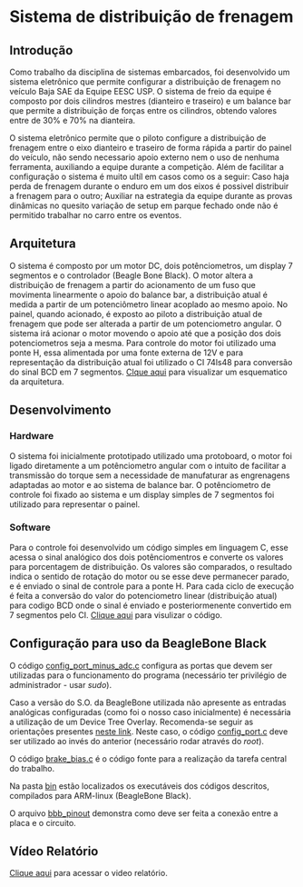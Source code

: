 # Sistema de distribuição de frenagem
## Introdução
Como trabalho da disciplina de sistemas embarcados, foi desenvolvido um sistema eletrônico que permite configurar a distribuição de frenagem no veículo Baja SAE da Equipe EESC USP. O sistema de freio da equipe é composto por dois cilindros mestres (dianteiro e traseiro) e um balance bar que permite a distribuição de forças entre os cilindros, obtendo valores entre de 30% e 70% na dianteira.

O sistema eletrônico permite que o piloto configure a distribuição de frenagem entre o eixo dianteiro e traseiro de forma rápida a partir do painel do veículo, não sendo necessario apoio externo nem o uso de nenhuma ferramenta, auxiliando a equipe durante a competição. Além de facilitar a configuração o sistema é muito ultíl em casos como os a seguir: Caso haja perda de frenagem durante o enduro em um dos eixos é possivel distribuir a frenagem para o outro; Auxiliar na estrategia da equipe durante as provas dinâmicas no quesito variação de setup em parque fechado onde não é permitido trabalhar no carro entre os eventos.

## Arquitetura
O sistema é composto por um motor DC, dois potênciometros, um display 7 segmentos e o controlador (Beagle Bone Black). O motor altera a distribuição de frenagem a partir do acionamento de um fuso que movimenta linearmente o apoio do balance bar, a distribuição atual é medida a partir de um potenciômetro linear acoplado ao mesmo apoio. No painel, quando acionado, é exposto ao piloto a distribuição atual de frenagem que pode ser alterada a partir de um potenciometro angular. O sistema irá acionar o motor movendo o apoio até que a posição dos dois potenciometros seja a mesma. Para controle do motor foi utilizado uma ponte H, essa alimentada por uma fonte externa de 12V e para representação da distribuição atual foi utilizado o CI 74ls48 para conversão do sinal BCD em 7 segmentos. [Clque aqui](https://github.com/leonardosimiao/trabalho-embarcados/blob/master/Arquitetura.pdf) para visualizar um esquematico da arquitetura.

## Desenvolvimento
### Hardware
O sistema foi inicialmente prototipado utilizado uma protoboard, o motor foi ligado diretamente a um potênciometro angular com o intuito de facilitar a transmissão do torque sem a necessidade de manufaturar as engrenagens adaptadas ao motor e ao sistema de balance bar. O potênciometro de controle foi fixado ao sistema e um display simples de 7 segmentos foi utilizado para representar o painel.

### Software
Para o controle foi desenvolvido um código simples em linguagem C, esse acessa o sinal analógico dos dois potênciomentros e converte os valores para porcentagem de distribuição. Os valores são comparados, o resultado indica o sentido de rotação do motor ou se esse deve permanecer parado, e é enviado o sinal de controle para a ponte H. Para cada ciclo de execução é feita a conversão do valor do potenciometro linear (distribuição atual) para codigo BCD onde o sinal é enviado e posteriormenente convertido em 7 segmentos pelo CI. [Clique aqui](https://github.com/leonardosimiao/trabalho-embarcados/blob/master/brake_bias.c) para visulizar o código. 

## Configuração para uso da BeagleBone Black

O código [config_port_minus_adc.c](https://github.com/leonardosimiao/trabalho-embarcados/blob/master/config_port_minus_adc.c) configura as portas que devem ser utilizadas para o funcionamento do programa (necessário ter privilégio de administrador - usar *sudo*).

Caso a versão do S.O. da BeagleBone utilizada não apresente as entradas analógicas configuradas (como foi o nosso caso inicialmente) é necessária a utilização de um Device Tree Overlay. Recomenda-se seguir as orientações presentes [neste link](https://www.teachmemicro.com/beaglebone-black-adc/). Neste caso, o código [config_port.c](https://github.com/leonardosimiao/trabalho-embarcados/blob/master/config_port.c) deve ser utilizado ao invés do anterior (necessário rodar através do *root*).

O código [brake_bias.c](https://github.com/leonardosimiao/trabalho-embarcados/blob/master/brake_bias.c) é o código fonte para a realização da tarefa central do trabalho.

Na pasta [bin](https://github.com/leonardosimiao/trabalho-embarcados/tree/master/bin) estão localizados os executáveis dos códigos descritos, compilados para ARM-linux (BeagleBone Black).

O arquivo [bbb_pinout](https://github.com/leonardosimiao/trabalho-embarcados/blob/master/bbb_pinout.pdf) demonstra como deve ser feita a conexão entre a placa e o circuito.

## Vídeo Relatório
[Clique aqui](link) para acessar o video relatório.
